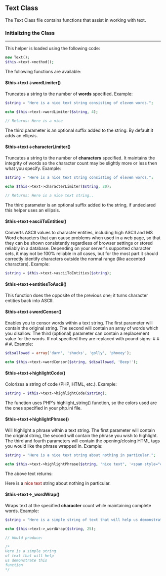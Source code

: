 ## Text Class

The Text Class file contains functions that assist in working with text.

### Initializing the Class

------

This helper is loaded using the following code:

```php
new Text();
$this->text->method();
```

The following functions are available:

#### $this->text->wordLimiter()

Truncates a string to the number of **words** specified. Example:

```php
$string = "Here is a nice text string consisting of eleven words.";

echo $this->text->wordLimiter($string, 4);

// Returns: Here is a nice
```

The third parameter is an optional suffix added to the string. By default it adds an ellipsis.

#### $this->text->characterLimiter()

Truncates a string to the number of **characters** specified. It maintains the integrity of words so the character count may be slightly more or less then what you specify. Example:

```php
$string = "Here is a nice text string consisting of eleven words.";

echo $this->text->characterLimiter($string, 20);

// Returns: Here is a nice text string.. 
```

The third parameter is an optional suffix added to the string, if undeclared this helper uses an ellipsis.

#### $this->text->asciiToEntities()

Converts ASCII values to character entities, including high ASCII and MS Word characters that can cause problems when used in a web page, so that they can be shown consistently regardless of browser settings or stored reliably in a database. Depending on your server's supported character sets, it may not be 100% reliable in all cases, but for the most part it should correctly identify characters outside the normal range (like accented characters). Example:

```php
$string = $this->text->asciiToEntities($string);
```

#### $this->text->entitiesToAscii()

This function does the opposite of the previous one; it turns character entities back into ASCII.

#### $this->text->wordCensor()

Enables you to censor words within a text string. The first parameter will contain the original string. The second will contain an array of words which you disallow. The third (optional) parameter can contain a replacement value for the words. If not specified they are replaced with pound signs: # # # #. Example:

```php
$disallowed = array('darn', 'shucks', 'golly', 'phooey');

echo $this->text->wordCensor($string, $disallowed, 'Beep!');
```

#### $this->text->highlightCode()

Colorizes a string of code (PHP, HTML, etc.). Example:

```php
$string = $this->text->highlightCode($string);
```

The function uses PHP's highlight_string() function, so the colors used are the ones specified in your php.ini file.

#### $this->text->highlightPhrase()

Will highlight a phrase within a text string. The first parameter will contain the original string, the second will contain the phrase you wish to highlight. The third and fourth parameters will contain the opening/closing HTML tags you would like the phrase wrapped in. Example:

```php
$string = "Here is a nice text string about nothing in particular.";

echo $this->text->highlightPhrase($string, "nice text", '<span style="color:#990000">', '</span>'); 
```

The above text returns:

Here is a <span style="color:#990000">nice text</span> string about nothing in particular.

#### $this->text->_wordWrap()

Wraps text at the specified **character** count while maintaining complete words. Example:

```php
$string = "Here is a simple string of text that will help us demonstrate this function.";

echo $this->text->_wordWrap($string, 25);

// Would produce:

/*
Here is a simple string
of text that will help
us demonstrate this
function
*/
```